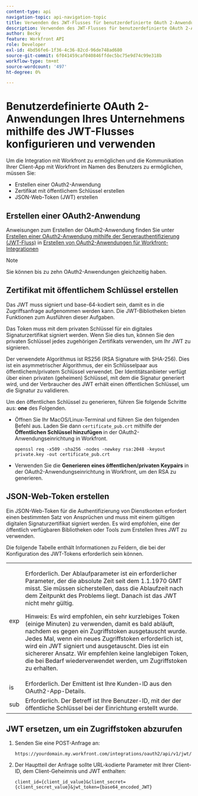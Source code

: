 ```yaml
---
content-type: api
navigation-topic: api-navigation-topic
title: Verwenden des JWT-Flusses für benutzerdefinierte OAuth 2-Anwendungen
description: Verwenden des JWT-Flusses für benutzerdefinierte OAuth 2-Anwendungen
author: Becky
feature: Workfront API
role: Developer
exl-id: 4bd56fe6-1f36-4c36-82cd-96de748ad680
source-git-commit: 6f041459caf040846ffdec5bc75e9d74c99e318b
workflow-type: tm+mt
source-wordcount: '497'
ht-degree: 0%

---
```


# Benutzerdefinierte OAuth 2-Anwendungen Ihres Unternehmens mithilfe des JWT-Flusses konfigurieren und verwenden

Um die Integration mit Workfront zu ermöglichen und die Kommunikation Ihrer Client-App mit Workfront im Namen des Benutzers zu ermöglichen, müssen Sie:

* Erstellen einer OAuth2-Anwendung
* Zertifikat mit öffentlichem Schlüssel erstellen
* JSON-Web-Token (JWT) erstellen

## Erstellen einer OAuth2-Anwendung

Anweisungen zum Erstellen der OAuth2-Anwendung finden Sie unter [Erstellen einer OAuth2-Anwendung mithilfe der Serverauthentifizierung (JWT-Fluss)](../../administration-and-setup/configure-integrations/create-oauth-application.md#create2) in [Erstellen von OAuth2-Anwendungen für Workfront-Integrationen](../../administration-and-setup/configure-integrations/create-oauth-application.md)

>[!NOTE]
>
>Sie können bis zu zehn OAuth2-Anwendungen gleichzeitig haben.

## Zertifikat mit öffentlichem Schlüssel erstellen

Das JWT muss signiert und base-64-kodiert sein, damit es in die Zugriffsanfrage aufgenommen werden kann. Die JWT-Bibliotheken bieten Funktionen zum Ausführen dieser Aufgaben.

Das Token muss mit dem privaten Schlüssel für ein digitales Signaturzertifikat signiert werden. Wenn Sie dies tun, können Sie den privaten Schlüssel jedes zugehörigen Zertifikats verwenden, um Ihr JWT zu signieren.

Der verwendete Algorithmus ist RS256 (RSA Signature with SHA-256). Dies ist ein asymmetrischer Algorithmus, der ein Schlüsselpaar aus öffentlichem/privatem Schlüssel verwendet. Der Identitätsanbieter verfügt über einen privaten (geheimen) Schlüssel, mit dem die Signatur generiert wird, und der Verbraucher des JWT erhält einen öffentlichen Schlüssel, um die Signatur zu validieren.

Um den öffentlichen Schlüssel zu generieren, führen Sie folgende Schritte aus: **one** des Folgenden.

* Öffnen Sie Ihr MacOS/Linux-Terminal und führen Sie den folgenden Befehl aus. Laden Sie dann `certificate_pub.crt` mithilfe der **Öffentlichen Schlüssel hinzufügen** in der OAuth2-Anwendungseinrichtung in Workfront.

  <!-- [Copy](javascript:void(0);) -->
  <pre><code>openssl req -x509 -sha256 -nodes -newkey rsa:2048 -keyout private.key -out certificate_pub.crt</code></pre>

* Verwenden Sie die **Generieren eines öffentlichen/privaten Keypairs** in der OAuth2-Anwendungseinrichtung in Workfront, um den RSA zu generieren.

## JSON-Web-Token erstellen

Ein JSON-Web-Token für die Authentifizierung von Dienstkonten erfordert einen bestimmten Satz von Ansprüchen und muss mit einem gültigen digitalen Signaturzertifikat signiert werden. Es wird empfohlen, eine der öffentlich verfügbaren Bibliotheken oder Tools zum Erstellen Ihres JWT zu verwenden.

Die folgende Tabelle enthält Informationen zu Feldern, die bei der Konfiguration des JWT-Tokens erforderlich sein können.

<table style="table-layout:auto"> 
 <col> 
 <col> 
 <tbody> 
  <tr> 
   <td role="rowheader">exp</td> 
   <td> <p>Erforderlich. Der Ablaufparameter ist ein erforderlicher Parameter, der die absolute Zeit seit dem 1.1.1970 GMT misst. Sie müssen sicherstellen, dass die Ablaufzeit nach dem Zeitpunkt des Problems liegt. Danach ist das JWT nicht mehr gültig. </p> <p>Hinweis: Es wird empfohlen, ein sehr kurzlebiges Token (einige Minuten) zu verwenden, damit es bald abläuft, nachdem es gegen ein Zugriffstoken ausgetauscht wurde. Jedes Mal, wenn ein neues Zugriffstoken erforderlich ist, wird ein JWT signiert und ausgetauscht. Dies ist ein sichererer Ansatz. Wir empfehlen keine langlebigen Token, die bei Bedarf wiederverwendet werden, um Zugriffstoken zu erhalten.</p> </td> 
  </tr> 
  <tr> 
   <td role="rowheader">is</td> 
   <td>Erforderlich. Der Emittent ist Ihre Kunden-ID aus den OAuth2-App-Details.</td> 
  </tr> 
  <tr> 
   <td role="rowheader">sub</td> 
   <td>Erforderlich. Der Betreff ist Ihre Benutzer-ID, mit der der öffentliche Schlüssel bei der Einrichtung erstellt wurde.</td> 
  </tr> 
 </tbody> 
</table>

## JWT ersetzen, um ein Zugriffstoken abzurufen

1. Senden Sie eine POST-Anfrage an:

   <!-- [Copy](javascript:void(0);) -->
   <pre><code>https://yourdomain.my.workfront.com/integrations/oauth2/api/v1/jwt/exchange</code></pre>

1. Der Hauptteil der Anfrage sollte URL-kodierte Parameter mit Ihrer Client-ID, dem Client-Geheimnis und JWT enthalten:

   <!-- [Copy](javascript:void(0);) -->
   <pre><code>client_id={client_id_value}&client_secret={client_secret_value}&jwt_token={base64_encoded_JWT}</code></pre>

 
